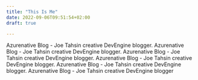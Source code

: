 ```yaml
---
title: "This Is Me"
date: 2022-09-06T09:51:54+02:00
draft: true

---
```


Azurenative Blog - Joe Tahsin creative DevEngine blogger.
Azurenative Blog - Joe Tahsin creative DevEngine blogger.
Azurenative Blog - Joe Tahsin creative DevEngine blogger.
Azurenative Blog - Joe Tahsin creative DevEngine blogger.
Azurenative Blog - Joe Tahsin creative DevEngine blogger.
Azurenative Blog - Joe Tahsin creative DevEngine blogger
